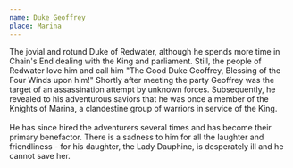```yaml
---
name: Duke Geoffrey
place: Marina
---
```

The jovial and rotund Duke of Redwater, although he spends more time in Chain's End dealing with the King and parliament. Still, the people of Redwater love him and call him "The Good Duke Geoffrey, Blessing of the Four Winds upon him!" Shortly after meeting the party Geoffrey was the target of an assassination attempt by unknown forces. Subsequently, he revealed to his adventurous saviors that he was once a member of the Knights of Marina, a clandestine group of warriors in service of the King. 
<br><br>
He has since hired the adventurers several times and has become their primary benefactor. There is a sadness to him for all the laughter and friendliness - for his daughter, the Lady Dauphine, is desperately ill and he cannot save her. 